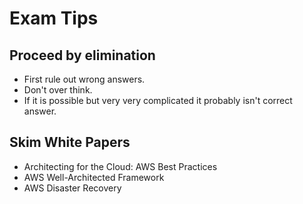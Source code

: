 # Exam Tips

## Proceed by elimination

- First rule out wrong answers.
- Don't over think.
- If it is possible but very very complicated it probably isn't correct answer.

## Skim White Papers

- Architecting for the Cloud: AWS Best Practices
- AWS Well-Architected Framework
- AWS Disaster Recovery
